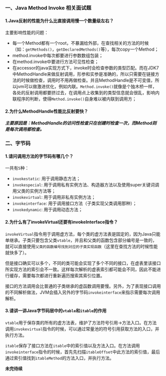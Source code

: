 ### 一、Java Method Invoke 相关面试题

#### 1.Java反射的性能为什么比直接调用慢一个数量级左右？

主要影响性能的问题：
- 每一个Method都有一个root，不暴漏给外部，在查找相关的方法的时候（如：`getMethods()`，`getDeclaredMethods()`等），每次copy一个Method；
- method.invoke中每次都要进行参数数组包装；
- 在method.invoke中要进行方法可见性检查；
- 在accessor的java实现方式下，invoke时会检查参数的类型匹配。而在JDK7中MethodHandle来做反射调用，形参和实参是准确的，所以只需要在链接方法的时候做检查，调用时不用再做检查。并且MethodHandle是不可变值，所以jvm可以做激进优化，例如内联。`Method.invoke()`就像是个独木桥一样，各处的反射调用都要挤过去，在调用点上收集到的类型信息就会很乱，影响内联程序的判断，使得`Method.invoke()`自身难以被内联到调用方；

#### 2.为什么MethodHandle性能比反射要快？

***主要原因是：MethodHandle的访问性检查只在创建时检查一次，而Method则是每次调用都检查。***

### 二、字节码

#### 1.请问调用方法的字节码有哪几个？

一共有`5`种：
- `invokestatic`: 用于调用静态方法；
- `invokespecial`: 用于调用私有实例方法、构造器方法以及使用super关键词调用父类的实例方法等；
- `invokevirtual`: 用于调用非私有实例方法；
- `invokeinterface`: 用于调用接口方法（子类实现父类调用那种）；
- `invokedynamic`: 用于调用动态方法；

#### 2.为什么有了invokeVirtual还要有invokeInterface指令？

`invokeVirtual`指令用于调用虚方法，每个类的虚方法表是固定的，因为Java只能单继承。子类只要包含父类`vtable`，并且和父类的函数包含部分编号是一致的，就可以直接使用`父类的函数编号找到对应的子类实现函数`（这里在查找方法的时候性能就快多了）。

但是接口确实可以多个，不同的类可能会实现了多个不同的接口，在虚表里该接口所实现方法的索引会不一致。这样每次解析的虚表索引都可能会不同，因此不能进行缓存，需要每次都进行重新遍历搜索其索引位置。

接口的方法调用会比普通的子类继承的虚函数调用要慢。另外，为了表现接口调用的不同解析做法，JVM会插入另外的字节码`invokeinterface`来指示需要每次调用解析。

#### 3.请讲一讲Java字节码层中的`vtable`和`itable`的作用

`vtable`用于保存类的所有的虚方法表，维护了方法符号引用->方法入口。在方法调用`invokevirtual`指令的时候，可以通过常量池的符号引用获取方法的入口，并执行方法。

`itable`保存了接口方法在`itable`中的索引值以及方法入口。在方法调用`invokeinterface`指令的时候，首先先扫描`itableOffset`中此方法的索引值，最后通过索引值找到`itableMethod`的方法入口，并执行方法。

**未完待续**
